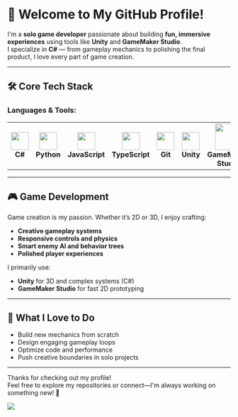 # 👋 Welcome to My GitHub Profile!

I'm a **solo game developer** passionate about building **fun, immersive experiences** using tools like **Unity** and **GameMaker Studio**.  
I specialize in **C#** — from gameplay mechanics to polishing the final product, I love every part of game creation.

---

## 🛠️ Core Tech Stack  

### Languages & Tools:  

<table>
  <tr>
    <td align="center">
      <img src="https://cdn.jsdelivr.net/gh/devicons/devicon/icons/csharp/csharp-original.svg" width="40" /><br/>
      <b>C#</b>
    </td>
    <td align="center">
      <img src="https://cdn.jsdelivr.net/gh/devicons/devicon/icons/python/python-original.svg" width="40" /><br/>
      <b>Python</b>
    </td>
    <td align="center">
      <img src="https://cdn.jsdelivr.net/gh/devicons/devicon/icons/javascript/javascript-original.svg" width="40" /><br/>
      <b>JavaScript</b>
    </td>
    <td align="center">
      <img src="https://cdn.jsdelivr.net/gh/devicons/devicon/icons/typescript/typescript-original.svg" width="40" /><br/>
      <b>TypeScript</b>
    </td>
    <td align="center">
      <img src="https://cdn.jsdelivr.net/gh/devicons/devicon/icons/git/git-original.svg" width="40" /><br/>
      <b>Git</b>
    </td>
    <td align="center">
      <img src="https://cdn.jsdelivr.net/gh/devicons/devicon/icons/unity/unity-original.svg" width="40" /><br/>
      <b>Unity</b>
    </td>
    <td align="center">
      <img src="https://upload.wikimedia.org/wikipedia/commons/0/0e/GameMaker_Studio_Logo.svg" width="60" /><br/>
      <b>GameMaker Studio</b>
    </td>
  </tr>
</table>

---

## 🎮 Game Development  

Game creation is my passion. Whether it’s 2D or 3D, I enjoy crafting:  
- **Creative gameplay systems**  
- **Responsive controls and physics**  
- **Smart enemy AI and behavior trees**  
- **Polished player experiences**

I primarily use:  
- **Unity** for 3D and complex systems (C#)  
- **GameMaker Studio** for fast 2D prototyping

---

## 🌟 What I Love to Do  
- Build new mechanics from scratch  
- Design engaging gameplay loops  
- Optimize code and performance  
- Push creative boundaries in solo projects

---

Thanks for checking out my profile!  
Feel free to explore my repositories or connect—I'm always working on something new! 🚀


<img src="https://count.getloli.com/@SoloDevUnity?name=SoloDevUnity&theme=gelbooru-h&padding=7&offset=0&align=top&scale=1&pixelated=1&darkmode=auto" />
